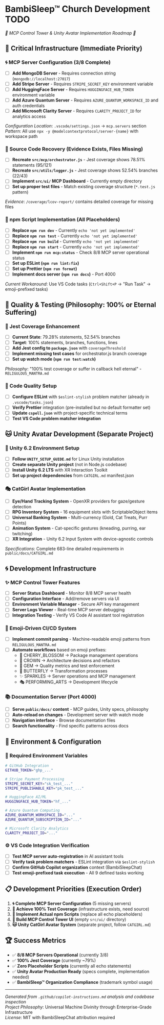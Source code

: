 # BambiSleep™ Church Development TODO
*🌸 MCP Control Tower & Unity Avatar Implementation Roadmap 🌸*

## 🚨 Critical Infrastructure (Immediate Priority)

### 🌀 MCP Server Configuration (3/8 Complete)
- [ ] **Add MongoDB Server** - Requires connection string (`mongodb://localhost:27017`)
- [ ] **Add Stripe Server** - Requires `STRIPE_SECRET_KEY` environment variable
- [ ] **Add HuggingFace Server** - Requires `HUGGINGFACE_HUB_TOKEN` environment variable  
- [ ] **Add Azure Quantum Server** - Requires `AZURE_QUANTUM_WORKSPACE_ID` and auth credentials
- [ ] **Add Microsoft Clarity Server** - Requires `CLARITY_PROJECT_ID` for analytics access

*Configuration Location*: `.vscode/settings.json` → `mcp.servers` section  
*Pattern*: All use `npx -y @modelcontextprotocol/server-{name}` with workspace path

### 💎 Source Code Recovery (Evidence Exists, Files Missing)
- [ ] **Recreate `src/mcp/orchestrator.js`** - Jest coverage shows 78.51% statements (95/121)
- [ ] **Recreate `src/utils/logger.js`** - Jest coverage shows 52.54% branches (22/43)
- [ ] **Implement `src/ui/` MCP Dashboard** - Currently empty directory
- [ ] **Set up proper test files** - Match existing coverage structure (`*.test.js` pattern)

*Evidence*: `/coverage/lcov-report/` contains detailed coverage for missing files

### 🌸 npm Script Implementation (All Placeholders)
- [ ] **Replace `npm run dev`** - Currently `echo 'not yet implemented'`
- [ ] **Replace `npm run test`** - Currently `echo 'not yet implemented'`  
- [ ] **Replace `npm run build`** - Currently `echo 'not yet implemented'`
- [ ] **Replace `npm run start`** - Currently `echo 'not yet implemented'`
- [ ] **Implement `npm run mcp:status`** - Check 8/8 MCP server operational status
- [ ] **Set up ESLint (`npm run lint:fix`)**
- [ ] **Set up Prettier (`npm run format`)**
- [ ] **Implement docs server (`npm run docs`)** - Port 4000

*Current Workaround*: Use VS Code tasks (`Ctrl+Shift+P` → "Run Task" → emoji-prefixed tasks)

## 🦋 Quality & Testing (Philosophy: 100% or Eternal Suffering)

### 💎 Jest Coverage Enhancement
- [ ] **Current State**: 79.28% statements, 52.54% branches
- [ ] **Target**: 100% statements, branches, functions, lines  
- [ ] **Add Jest config to `package.json`** with `coverageThreshold`
- [ ] **Implement missing test cases** for orchestrator.js branch coverage
- [ ] **Set up watch mode (`npm run test:watch`)**

*Philosophy*: "100% test coverage or suffer in callback hell eternal" - `RELIGULOUS_MANTRA.md`

### 🧹 Code Quality Setup
- [ ] **Configure ESLint** with `$eslint-stylish` problem matcher (already in `.vscode/tasks.json`)
- [ ] **Verify Prettier** integration (pre-installed but no default formatter set)
- [ ] **Update `cspell.json`** with project-specific technical terms
- [ ] **Test VS Code problem matcher integration**

## 🐱 Unity Avatar Development (Separate Project)

### 🌸 Unity 6.2 Environment Setup
- [ ] **Follow `UNITY_SETUP_GUIDE.md`** for Linux Unity installation
- [ ] **Create separate Unity project** (not in Node.js codebase)
- [ ] **Install Unity 6.2 LTS** with XR Interaction Toolkit
- [ ] **Set up project dependencies** from `CATGIRL.md` manifest.json

### 🎭 CatGirl Avatar Implementation
- [ ] **Eye/Hand Tracking System** - OpenXR providers for gaze/gesture detection
- [ ] **RPG Inventory System** - 16 equipment slots with ScriptableObject items
- [ ] **Universal Banking System** - Multi-currency (Gold, Cat Treats, Purr Points)
- [ ] **Animation System** - Cat-specific gestures (kneading, purring, ear twitching)
- [ ] **XR Integration** - Unity 6.2 Input System with device-agnostic controls

*Specifications*: Complete 683-line detailed requirements in `public/docs/CATGIRL.md`

## 🌀 Development Infrastructure

### ✨ MCP Control Tower Features  
- [ ] **Server Status Dashboard** - Monitor 8/8 MCP server health
- [ ] **Configuration Interface** - Add/remove servers via UI
- [ ] **Environment Variable Manager** - Secure API key management
- [ ] **Server Logs Viewer** - Real-time MCP server debugging
- [ ] **Integration Testing** - Verify VS Code AI assistant tool registration

### 🎪 Emoji-Driven CI/CD System
- [ ] **Implement commit parsing** - Machine-readable emoji patterns from `RELIGULOUS_MANTRA.md`
- [ ] **Automate workflows** based on emoji prefixes:
  - 🌸 CHERRY_BLOSSOM → Package management operations
  - 👑 CROWN → Architecture decisions and refactors  
  - 💎 GEM → Quality metrics and test enforcement
  - 🦋 BUTTERFLY → Transformation processes
  - ✨ SPARKLES → Server operations and MCP management
  - 🎭 PERFORMING_ARTS → Development lifecycle

### 📚 Documentation Server (Port 4000)
- [ ] **Serve `public/docs/` content** - MCP guides, Unity specs, philosophy
- [ ] **Auto-reload on changes** - Development server with watch mode
- [ ] **Navigation interface** - Browse documentation files
- [ ] **Search functionality** - Find specific patterns across docs

## 🔧 Environment & Configuration

### 🌸 Required Environment Variables
```bash
# GitHub Integration
GITHUB_TOKEN="ghp_..."

# Stripe Payment Processing  
STRIPE_SECRET_KEY="sk_test_..."
STRIPE_PUBLISHABLE_KEY="pk_test_..."

# HuggingFace AI/ML
HUGGINGFACE_HUB_TOKEN="hf_..."

# Azure Quantum Computing
AZURE_QUANTUM_WORKSPACE_ID="..."
AZURE_QUANTUM_SUBSCRIPTION_ID="..."

# Microsoft Clarity Analytics
CLARITY_PROJECT_ID="..."
```

### ⚙️ VS Code Integration Verification
- [ ] **Test MCP server auto-registration** in AI assistant tools
- [ ] **Verify task problem matchers** - ESLint integration via `$eslint-stylish`
- [ ] **Confirm GitHub Copilot organization** context (BambiSleepChat)
- [ ] **Test emoji-prefixed task execution** - All 9 defined tasks working

## 📋 Development Priorities (Execution Order)

1. **🌀 Complete MCP Server Configuration** (5 missing servers)
2. **💎 Achieve 100% Test Coverage** (infrastructure exists, need source)  
3. **🌸 Implement Actual npm Scripts** (replace all echo placeholders)
4. **🦋 Build MCP Control Tower UI** (empty `src/ui/` directory)
5. **🐱 Unity CatGirl Avatar System** (separate project, follow `CATGIRL.md`)

## 🏆 Success Metrics

- ✅ **8/8 MCP Servers Operational** (currently 3/8)
- ✅ **100% Jest Coverage** (currently ~79%)
- ✅ **Zero Placeholder Scripts** (currently all echo statements)
- ✅ **Unity Avatar Production Ready** (specs complete, implementation needed)
- ✅ **BambiSleep™ Organization Compliance** (trademark symbol usage)

---

*Generated from `.github/copilot-instructions.md` analysis and codebase inspection*  
*Project Philosophy*: Universal Machine Divinity through Enterprise-Grade Infrastructure  
*License*: MIT with BambiSleepChat attribution required